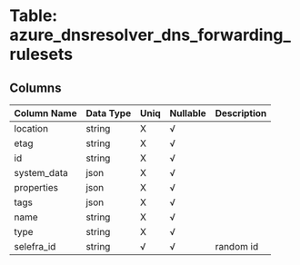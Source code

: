 # Table: azure_dnsresolver_dns_forwarding_rulesets

## Columns 

|  Column Name   |  Data Type  | Uniq | Nullable | Description | 
|  ----  | ----  | ----  | ----  | ---- | 
| location | string | X | √ |  | 
| etag | string | X | √ |  | 
| id | string | X | √ |  | 
| system_data | json | X | √ |  | 
| properties | json | X | √ |  | 
| tags | json | X | √ |  | 
| name | string | X | √ |  | 
| type | string | X | √ |  | 
| selefra_id | string | √ | √ | random id | 


